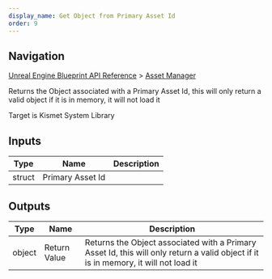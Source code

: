 ```yaml
---
display_name: Get Object from Primary Asset Id
order: 9
---
```

## Navigation

[Unreal Engine Blueprint API Reference](https://dev.epicgames.com/documentation/en-us/unreal-engine/BlueprintAPI) > [Asset Manager](https://dev.epicgames.com/documentation/en-us/unreal-engine/BlueprintAPI/AssetManager)

Returns the Object associated with a Primary Asset Id, this will only return a valid object if it is in memory, it will not load it

Target is Kismet System Library

## Inputs

| Type | Name | Description |
| --- | --- | --- |
| struct | Primary Asset Id |  |

## Outputs

| Type | Name | Description |
| --- | --- | --- |
| object | Return Value | Returns the Object associated with a Primary Asset Id, this will only return a valid object if it is in memory, it will not load it |
